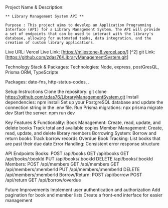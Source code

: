 Project Name & Description: 

    ** Library Management System API **

    Purpose : This project aims to develop an Application Programming Interface (API) for a Library Management System. The API will provide a set of endpoints that can be used to interact with the library's database, allowing for automated tasks, data integration, and the creation of custom library applications.

Live URL: 
Vercel Live Link: [https://milestone-8.vercel.app/] [^2]
git Link: [https://github.com/zdas76/LibraryManagementSystem.git]

Technology Stack & Packages: 
Technologies: 
    Node, 
    express, 
    postGresQL, 
    Prisma ORM, 
    TypeScripte

Packages: 
    date-fns, 
    http-status-codes, .


Setup Instructions
    Clone the repository:
    git clone https://github.com/zdas76/LibraryManagementSystem.git
    Install dependencies:
    npm install
    Set up your PostgreSQL database and update the connection string in the .env file.
    Run Prisma migrations:
    npx prisma migrate dev
    Start the server:
    npm run dev


Key Features & Functionality: 
    Book Management:
    Create, read, update, and delete books
    Track total and available copies
    Member Management:
    Create, read, update, and delete library members
    Borrowing System:
    Borrow and return books
    Track borrow records
    Overdue Book Tracking:
    List books that are past their due date
    Error Handling:
    Consistent error response structure

API Endpoints
Books:
POST /api/books
GET /api/books
GET /api/books/:bookId
PUT /api/books/:bookId
DELETE /api/books/:bookId
Members:
POST /api/members
GET /api/members
GET /api/members/:memberId
PUT /api/members/:memberId
DELETE /api/members/:memberId
Borrow/Return:
POST /api/borrow
POST /api/return
GET /api/borrow/overdue



Future Improvements
Implement user authentication and authorization
Add pagination for book and member lists
Create a front-end interface for easier management
